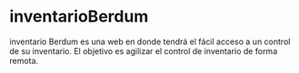 # inventarioBerdum
inventario Berdum es una web en donde tendrá el fácil acceso a un control de su inventario. El objetivo es agilizar el control de inventario de forma remota.
